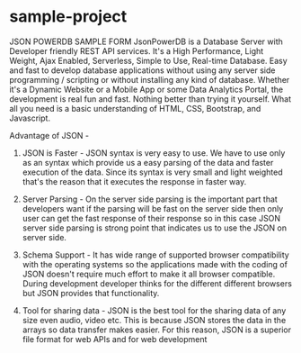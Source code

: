 # sample-project
 JSON POWERDB  SAMPLE FORM
 JsonPowerDB is a Database Server with Developer friendly REST API services. It's a High Performance, Light Weight, Ajax Enabled, Serverless, Simple to Use, Real-time Database.
Easy and fast to develop database applications without using any server side programming / scripting or without installing any kind of database.
Whether it's a Dynamic Website or a Mobile App or some Data Analytics Portal, the development is real fun and fast. Nothing better than trying it yourself. What all you need is a basic understanding of HTML, CSS, Bootstrap, and Javascript.

Advantage of JSON -
1. JSON is Faster - JSON syntax is very easy to use. We have to use only as an syntax which provide us a easy parsing of the data and faster execution of the data. Since its syntax is very small and light weighted that's the reason that it executes the response in faster way.

2. Server Parsing - On the server side parsing is the important part that developers want if the parsing will be fast on the server side then only user can get the fast response of their response so in this case JSON server side parsing is strong point that indicates us to use the JSON on server side.

3. Schema Support - It has wide range of supported browser compatibility with the operating systems so the applications made with the coding of JSON doesn't require much effort to make it all browser compatible. During development developer thinks for the different different browsers but JSON provides that functionality.

4. Tool for sharing data - JSON is the best tool for the sharing data of any size even audio, video etc. This is because JSON stores the data in the arrays so data transfer makes easier. For this reason, JSON is a superior file format for web APIs and for web development
